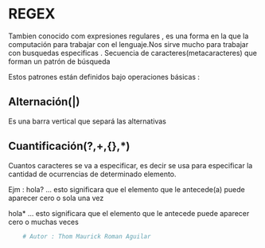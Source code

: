 # **REGEX**

Tambien conocido com expresiones regulares , es una forma en la que la computación para trabajar con el lenguaje.Nos sirve mucho para trabajar con busquedas especificas .
Secuencia de caracteres(metacaracteres) que forman un patrón de búsqueda

Estos patrones están definidos bajo operaciones básicas :

## **Alternación(|)**

Es una barra vertical que separá las alternativas

## **Cuantificación(?,+,{},*)**

Cuantos caracteres se va a especificar, es decir se usa para especificar la cantidad de ocurrencias de determinado elemento.

Ejm :
hola? ... esto significara que el elemento que le antecede(a) puede aparecer cero o sola una vez

hola* ... esto significara que el elemento que le antecede puede aparecer cero o muchas veces

```python
    # Autor : Thom Maurick Roman Aguilar
```